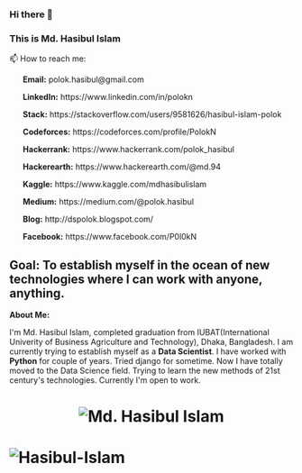 ### Hi there 👋
### This is Md. Hasibul Islam

📫 How to reach me:

<ul><b>Email:</b> polok.hasibul@gmail.com</ul>
<ul><b>LinkedIn:</b> https://www.linkedin.com/in/polokn</ul>
<ul><b>Stack:</b> https://stackoverflow.com/users/9581626/hasibul-islam-polok</ul>
<ul><b>Codeforces:</b> https://codeforces.com/profile/PolokN</ul>
<ul><b>Hackerrank:</b> https://www.hackerrank.com/polok_hasibul</ul>
<ul><b>Hackerearth:</b> https://www.hackerearth.com/@md.94</ul>
<ul><b>Kaggle:</b> https://www.kaggle.com/mdhasibulislam</ul>
<ul><b>Medium:</b> https://medium.com/@polok.hasibul</ul>
<ul><b>Blog:</b> http://dspolok.blogspot.com/</ul>
<ul><b>Facebook:</b> https://www.facebook.com/P0l0kN</ul>

## Goal: To establish myself in the ocean of new technologies where I can work with anyone, anything. 

**About Me:**<p> I'm Md. Hasibul Islam, completed graduation from IUBAT(International Univerity of Business Agriculture and Technology), Dhaka, Bangladesh. I am currently trying to establish myself as a <b>Data Scientist</b>. I have worked with <b>Python</b> for couple of years. Tried django for sometime. Now I have totally moved to the Data Science field. Trying to learn the new methods of 21st century's technologies. Currently I'm open to work. </p>

<h1><p align="center"> <img src="https://github-readme-stats.vercel.app/api?username=Hasibul-Islam&show_icons=true" alt="Md. Hasibul Islam" /> </h1>

<h1>
  <img align="center" src="https://github-readme-stats.vercel.app/api/top-langs/?username=Hasibul-Islam&layout=compact&theme=radical" alt="Hasibul-Islam"/>
<h1>


